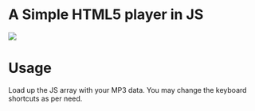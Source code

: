 # A Simple HTML5 player in JS
<img src="http://res.cloudinary.com/jeremyrajan/image/upload/v1419089836/Screen_Shot_2014-12-20_at_11_35_12_pm_qwuq3y.png"/>

# Usage
Load up the JS array with your MP3 data. You may change the keyboard shortcuts as per need.
